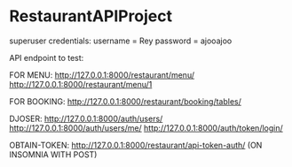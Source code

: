 # RestaurantAPIProject



superuser credentials:
username = Rey
password = ajooajoo

API endpoint to test:

FOR MENU:
http://127.0.0.1:8000/restaurant/menu/
http://127.0.0.1:8000/restaurant/menu/1

FOR BOOKING:
http://127.0.0.1:8000/restaurant/booking/tables/

DJOSER:
http://127.0.0.1:8000/auth/users/
http://127.0.0.1:8000/auth/users/me/
http://127.0.0.1:8000/auth/token/login/

OBTAIN-TOKEN:
http://127.0.0.1:8000/restaurant/api-token-auth/ (ON INSOMNIA WITH POST)
